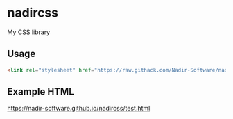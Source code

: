 # nadircss
My CSS library

## Usage
```html
<link rel="stylesheet" href="https://raw.githack.com/Nadir-Software/nadircss/main/nadir.css">
```
## Example HTML
<a href="https://nadir-software.github.io/nadircss/test.html" target="_blank">https://nadir-software.github.io/nadircss/test.html</a>
